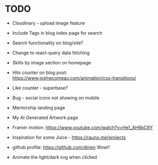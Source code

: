 # TODO

- Cloudinary - upload image feature

- Include Tags in blog index page for search
- Search functionality on blog/site?
- Change to react-query data fetching

- Skills by image section on homepage

- Hits counter on blog post:
  https://www.joshwcomeau.com/animation/css-transitions/
- Like counter - superbase?

- Bug - social icons not showing on mobile

- Mentorship landing page

- My AI Generated Artwork page
- Framer motion: https://www.youtube.com/watch?v=He1_AH6kC8Y
- Inspiration for some Juice - https://rauno.me/projects

- github profile: https://github.com/dirien Wow!!
- Animate the light/dark svg when clicked
